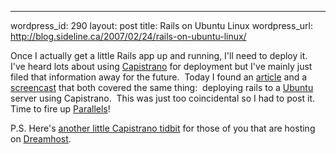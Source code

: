 --- 
wordpress_id: 290
layout: post
title: Rails on Ubuntu Linux
wordpress_url: http://blog.sideline.ca/2007/02/24/rails-on-ubuntu-linux/

Once I actually get a little Rails app up and running, I'll need to deploy it.  I've heard lots about using <a href="http://manuals.rubyonrails.org/read/book/17">Capistrano</a> for deployment but I've mainly just filed that information away for the future.  Today I found an <a href="http://wiki.slicehost.com/doku.php?id=automated_rails_install_and_deployment_with_deprec_capistrano">article</a> and a <a href="http://www.bestechvideos.com/2007/01/14/building-a-full-rails-stack-on-ubuntu-using-depreccapistrano/">screencast</a> that both covered the same thing:  deploying rails to a <a href="http://www.ubuntu.com/">Ubuntu</a> server using Capistrano.  This was just too coincidental so I had to post it.  Time to fire up <a href="http://www.parallels.com/">Parallels</a>!

P.S. Here's <a href="http://nubyonrails.com/pages/shovel_dreamhost">another little Capistrano tidbit</a> for those of you that are hosting on <a href="http://www.dreamhost.com">Dreamhost</a>.
